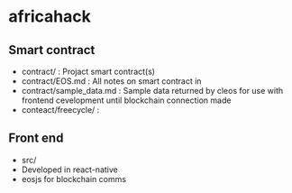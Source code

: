 # africahack

## Smart contract

* contract/ : Projact smart contract(s)
* contract/EOS.md : All notes on smart contract in 
* contract/sample_data.md : Sample data returned by cleos for use with frontend cevelopment until blockchain connection made 
* conteact/freecycle/ : 

## Front end
* src/
* Developed in react-native
* eosjs for blockchain comms


